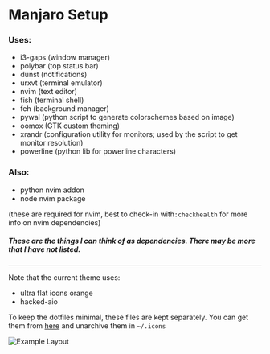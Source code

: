 # Manjaro Setup

### Uses:
- i3-gaps (window manager)
- polybar (top status bar)
- dunst (notifications)
- urxvt (terminal emulator)
- nvim (text editor)
- fish (terminal shell)
- feh (background manager)
- pywal (python script to generate colorschemes based on image)
- oomox (GTK custom theming)
- xrandr (configuration utility for monitors; used by the script to get monitor resolution)
- powerline (python lib for powerline characters)

### Also:
- python nvim addon
- node nvim package

(these are required for nvim, best to check-in with`:checkhealth` for more info on nvim dependencies)

##### These are the things I can think of as dependencies. There may be more that I have not listed.

---

Note that the current theme uses:
- ultra flat icons orange
- hacked-aio

To keep the dotfiles minimal, these files are kept separately.
You can get them from [here](https://drive.google.com/open?id=16kIgC7qdQILu6Lw5n0Buyg2p8CGUQ9CX) and unarchive them in `~/.icons`


![Example Layout](https://i.imgur.com/jt39ePw.png)
